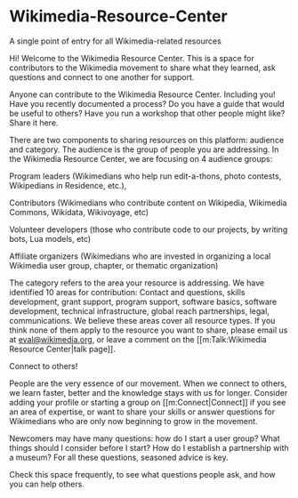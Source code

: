 # Wikimedia-Resource-Center
A single point of entry for all Wikimedia-related resources

Hi! Welcome to the Wikimedia Resource Center. This is a space for contributors to the Wikimedia movement to share what they learned, ask questions and connect to one another for support. 

Anyone can contribute to the Wikimedia Resource Center. Including you! Have you recently documented a process? Do you have a guide that would be useful to others? Have you run a workshop that other people might like? Share it here. 

There are two components to sharing resources on this platform: audience and category. The audience is the group of people you are addressing. In the Wikimedia Resource Center, we are focusing on 4 audience groups: 

Program leaders (Wikimedians who help run edit-a-thons, photo contests, Wikipedians in Residence, etc.), 

Contributors (Wikimedians who contribute content on Wikipedia, Wikimedia Commons, Wikidata, Wikivoyage, etc) 

Volunteer developers (those who contribute code to our projects, by writing bots, Lua models, etc)

Affiliate organizers (Wikimedians who are invested in organizing a local Wikimedia user group, chapter, or thematic organization)


The category refers to the area your resource is addressing. We have identified 10 areas for contribution: Contact and questions, skills development, grant support, program support, software basics, software development, technical infrastructure, global reach partnerships, legal, communications. We believe these areas cover all resource types. If you think none of them apply to the resource you want to share, please email us at eval@wikimedia.org, or leave a comment on the [[m:Talk:Wikimedia Resource Center|talk page]]. 


Connect to others!

People are the very essence of our movement. When we connect to others, we learn faster, better and the knowledge stays with us for longer. Consider adding your profile or starting a group on [[m:Connect|Connect]] if you see an area of expertise, or want to share your skills or answer questions for Wikimedians who are only now beginning to grow in the movement. 

Newcomers may have many questions: how do I start a user group? What things should I consider before I start? How do I establish a partnership with a museum? For all these questions, seasoned advice is key. 

Check this space frequently, to see what questions people ask, and how you can help others. 
